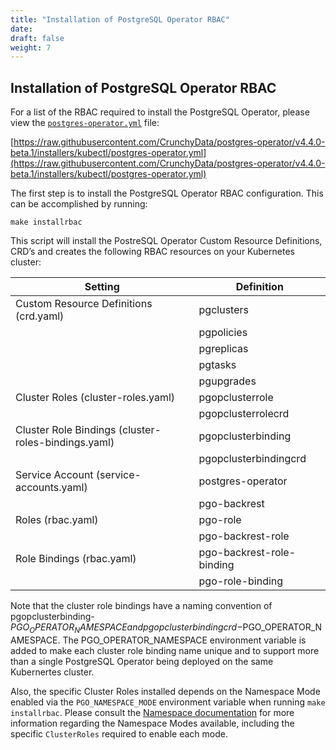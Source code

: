 ```yaml
---
title: "Installation of PostgreSQL Operator RBAC"
date:
draft: false
weight: 7
---
```


## Installation of PostgreSQL Operator RBAC

For a list of the RBAC required to install the PostgreSQL Operator, please view the [`postgres-operator.yml`](https://raw.githubusercontent.com/CrunchyData/postgres-operator/v4.4.0-beta.1/installers/kubectl/postgres-operator.yml) file:

[https://raw.githubusercontent.com/CrunchyData/postgres-operator/v4.4.0-beta.1/installers/kubectl/postgres-operator.yml](https://raw.githubusercontent.com/CrunchyData/postgres-operator/v4.4.0-beta.1/installers/kubectl/postgres-operator.yml)

The first step is to install the PostgreSQL Operator RBAC configuration.  This can be accomplished  by running:

    make installrbac

This script will install the PostreSQL Operator Custom Resource Definitions, CRD’s and creates the following RBAC resources on your Kubernetes cluster:

| Setting |Definition  |
|---|---|
| Custom Resource Definitions (crd.yaml) | pgclusters|
|  | pgpolicies|
|  | pgreplicas|
|  | pgtasks|
|  | pgupgrades|
| Cluster Roles (cluster-roles.yaml) | pgopclusterrole|
|  | pgopclusterrolecrd|
| Cluster Role Bindings (cluster-roles-bindings.yaml) | pgopclusterbinding|
|  | pgopclusterbindingcrd|
| Service Account (service-accounts.yaml) | postgres-operator|
| | pgo-backrest|
| Roles (rbac.yaml) | pgo-role|
| | pgo-backrest-role|
|Role Bindings  (rbac.yaml) | pgo-backrest-role-binding|
| | pgo-role-binding|

Note that the cluster role bindings have a naming convention of pgopclusterbinding-$PGO_OPERATOR_NAMESPACE and pgopclusterbindingcrd-$PGO_OPERATOR_NAMESPACE.  The PGO_OPERATOR_NAMESPACE environment variable is added to make each cluster role binding name unique and to support more than a single PostgreSQL Operator being deployed on the same Kubernertes cluster.

Also, the specific Cluster Roles installed depends on the Namespace Mode enabled via the `PGO_NAMESPACE_MODE` environment variable when running `make installrbac`.  Please consult the [Namespace documentation](/architecture/namespace/) for more information regarding the Namespace Modes available, including the specific `ClusterRoles` required to enable each mode.

